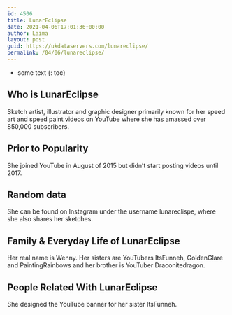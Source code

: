 ```yaml
---
id: 4506
title: LunarEclipse
date: 2021-04-06T17:01:36+00:00
author: Laima
layout: post
guid: https://ukdataservers.com/lunareclipse/
permalink: /04/06/lunareclipse/
---
```


* some text
{: toc}


## Who is LunarEclipse
                  
                  
                  
Sketch artist, illustrator and graphic designer primarily known for her speed art and speed paint videos on YouTube where she has amassed over 850,000 subscribers.
                  
              
            
              
            
                
                
                
## Prior to Popularity
                  
                  
                  
She joined YouTube in August of 2015 but didn&#8217;t start posting videos until 2017.
                  
              
            
              
            
                
                
                
## Random data
                  
                  
                  
She can be found on Instagram under the username lunareclispe, where she also shares her sketches. 
                  
              
            
              
            
                
                
                
## Family & Everyday Life of LunarEclipse
                  
                  
                  
Her real name is Wenny. Her sisters are YouTubers ItsFunneh, GoldenGlare and PaintingRainbows and her brother is YouTuber Draconitedragon. 
                  
              
            
              
            
                
                
                
## People Related With LunarEclipse
                  
                  
                  
She designed the YouTube banner for her sister ItsFunneh.
                  
              
            
              
            
                
              
            
              
              
            
            
              
            
          
          
          